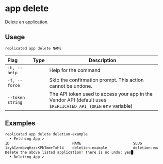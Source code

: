 # app delete

Delete an application.

## Usage
```bash
replicated app delete NAME
```

| Flag                 | Type | Description |
|:----------------------|------|-------------|
| `-h, --help`   |  |          Help for the command |
| `-f, --force`  |  | Skip the confirmation prompt. This action cannot be undone. |
| `--token string` | |  The API token used to access your app in the Vendor API (default uses `$REPLICATED_API_TOKEN` env variable) |

## Examples
```bash
replicated app delete deletion-example
  • Fetching App ✓
ID                             NAME                        SLUG                        SCHEDULER
1xyAIzrmbvqHzzcKPbTmmrTxhl4    deletion-example            deletion-example            kots
Delete the above listed application? There is no undo: yes█
  • Deleting App ✓
```
